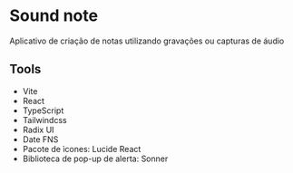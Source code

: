 # Sound note

Aplicativo de criação de notas utilizando gravações ou capturas de áudio

## Tools

- Vite
- React
- TypeScript
- Tailwindcss
- Radix UI
- Date FNS
- Pacote de ìcones: Lucide React
- Biblioteca de pop-up de alerta: Sonner
